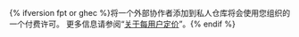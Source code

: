 {% ifversion fpt or ghec %}将一个外部协作者添加到私人仓库将会使用您组织的一个付费许可。 更多信息请参阅“[关于每用户定价](/articles/about-per-user-pricing/)”。{% endif %}
